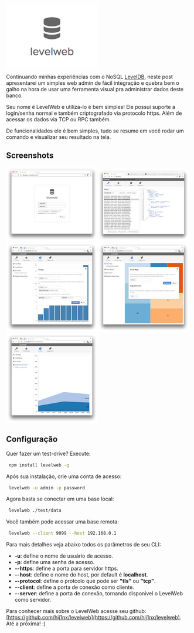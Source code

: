 [![LevelWeb](../images/levelweb.png "LevelWeb")](https://github.com/hij1nx/levelweb) 

Continuando minhas experiências com o NoSQL [LevelDB](http://code.google.com/p/leveldb), neste post apresentarei um simples web admin de fácil integração e quebra bem o galho na hora de usar uma ferramenta visual pra administrar dados deste banco.

Seu nome é LevelWeb e utilizá-lo é bem simples! Ele possui suporte a login/senha normal e também criptografado via protocolo https. Além de acessar os dados via TCP ou RPC também.

De funcionalidades ele é bem simples, tudo se resume em você rodar um comando e visualizar seu resultado na tela.

## Screenshots

[![LevelWeb](../images/levelweb-login-small.jpg "LevelWeb")](../images/levelweb-login.jpg)[![Visualizando dados](../images/levelweb-visualizando-dados-small.jpg "Visualizando dados")](../images/levelweb-visualizando-dados.jpg)[![Dados em gráfico de barra](../images/levelweb-grafico-de-barra-small.jpg "Dados em gráfico de barra")](../images/levelweb-grafico-de-barra.jpg)[![Dados em TreeMap](../images/levelweb-grafico-treemap-small.jpg "Dados em TreeMap")](../images/levelweb-grafico-treemap.jpg)[![Dados em gráfico de linha](../images/levelweb-grafico-de-linha-small.jpg "Dados em gráfico de linha")](../images/levelweb-grafico-de-linha.jpg)

## Configuração

Quer fazer um test-drive? Execute:

``` bash
 npm install levelweb -g
``` 

Após sua instalação, crie uma conta de acesso:

``` bash
 levelweb -u admin -p password
``` 

Agora basta se conectar em uma base local:

``` bash
 levelweb ./test/data
``` 

Você também pode acessar uma base remota:

``` bash
 levelweb --client 9099 --host 192.168.0.1
``` 

Para mais detalhes veja abaixo todos os parâmetros de seu CLI:

*   **-u**: define o nome de usuário de acesso.
*   **-p**: define uma senha de acesso.
*   **--https**: define a porta para servidor https.
*   **--host**: define o nome do host, por default é **localhost**.
*   **--protocol**: define o protcolo que pode ser **"tls"** ou **"tcp"**.
*   **--client**: define a porta de conexão como cliente.
*   **--server**: define a porta de conexão, tornando disponivel o LevelWeb como servidor.

Para conhecer mais sobre o LevelWeb acesse seu github: [https://github.com/hij1nx/levelweb](https://github.com/hij1nx/levelweb).
Até a próxima! :)
